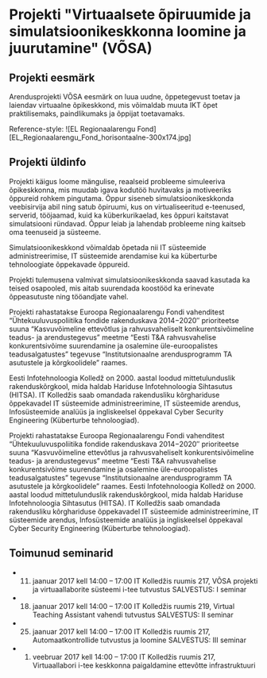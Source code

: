 # Projekti "Virtuaalsete õpiruumide ja simulatsioonikeskkonna loomine ja juurutamine" (VÕSA)

## Projekti eesmärk
Arendusprojekti VÕSA eesmärk on luua uudne, õppetegevust toetav ja laiendav virtuaalne õpikeskkond, mis võimaldab muuta IKT õpet praktilisemaks, paindlikumaks ja õppijat toetavamaks.

Reference-style:
![EL Regionaalarengu Fond][EL_Regionaalarengu_Fond_horisontaalne-300x174.jpg]

## Projekti üldinfo
 Projekti käigus loome mängulise, reaalseid probleeme simuleeriva õpikeskkonna, mis muudab igava kodutöö huvitavaks ja motiveeriks õppureid rohkem pingutama.
Õppur siseneb simulatsioonikeskkonda veebisirvija abil ning satub õpiruumi, kus on virtualiseeritud e-teenused, serverid, tööjaamad, kuid ka küberkurikaelad, kes õppuri kaitstavat simulatsiooni ründavad. Õppur leiab ja lahendab probleeme ning kaitseb oma teenuseid ja süsteeme.

Simulatsioonikeskkond võimaldab õpetada nii IT süsteemide administreerimise, IT süsteemide arendamise kui ka küberturbe tehnoloogiate õppekavade õppureid.

Projekti tulemusena valmivat simulatsioonikeskkonda saavad kasutada ka teised osapooled, mis aitab suurendada koostööd ka erinevate õppeasutuste ning tööandjate vahel.

Projekti rahastatakse Euroopa Regionaalarengu Fondi vahenditest “Ühtekuuluvuspoliitika fondide rakenduskava 2014−2020″ prioriteetse suuna “Kasvuvõimeline ettevõtlus ja rahvusvaheliselt konkurentsivõimeline teadus- ja arendustegevus” meetme “Eesti T&A rahvusvahelise konkurentsivõime suurendamine ja osalemine üle-euroopalistes teadusalgatustes” tegevuse “Institutsionaalne arendusprogramm TA asutustele ja kõrgkoolidele” raames.

Eesti Infotehnoloogia Kolledž on 2000. aastal loodud mittetulunduslik rakenduskõrgkool, mida haldab Hariduse Infotehnoloogia Sihtasutus (HITSA). IT Kolledžis saab omandada rakendusliku kõrghariduse õppekavadel IT süsteemide administreerimine, IT süsteemide arendus, Infosüsteemide analüüs ja ingliskeelsel õppekaval Cyber Security Engineering (Küberturbe tehnoloogiad).




Projekti rahastatakse Euroopa Regionaalarengu Fondi vahenditest “Ühtekuuluvuspoliitika fondide rakenduskava 2014−2020″ prioriteetse suuna “Kasvuvõimeline ettevõtlus ja rahvusvaheliselt konkurentsivõimeline teadus- ja arendustegevus” meetme “Eesti T&A rahvusvahelise konkurentsivõime suurendamine ja osalemine üle-euroopalistes teadusalgatustes” tegevuse “Institutsionaalne arendusprogramm TA asutustele ja kõrgkoolidele” raames.
Eesti Infotehnoloogia Kolledž on 2000. aastal loodud mittetulunduslik rakenduskõrgkool, mida haldab Hariduse Infotehnoloogia Sihtasutus (HITSA). IT Kolledžis saab omandada rakendusliku kõrghariduse õppekavadel IT süsteemide administreerimine, IT süsteemide arendus, Infosüsteemide analüüs ja ingliskeelsel õppekaval Cyber Security Engineering (Küberturbe tehnoloogiad).


## Toimunud seminarid
* 11. jaanuar 2017 kell 14:00 – 17:00 IT Kolledžis ruumis 217,
VÕSA projekti ja virtuaallaborite süsteemi i-tee tutvustus
SALVESTUS: I seminar
* 18. jaanuar 2017 kell 14:00 – 17:00 IT Kolledžis ruumis 219,
Virtual Teaching Assistant vahendi tutvustus
SALVESTUS: II seminar
* 25. jaanuar 2017 kell 14:00 – 17:00 IT Kolledžis ruumis 217,
Automaatkontrollide tutvustus ja loomine
SALVESTUS: III seminar
* 1. veebruar 2017 kell 14:00 – 17:00 IT Kolledžis ruumis 217,
Virtuaallabori i-tee keskkonna paigaldamine ettevõtte infrastruktuuri
